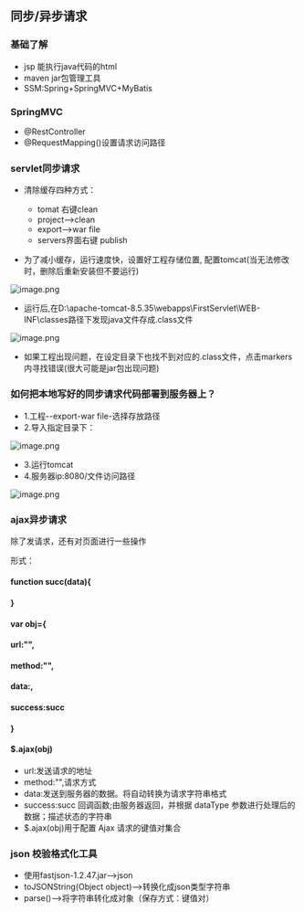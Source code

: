 ## 同步/异步请求
### 基础了解
* jsp 能执行java代码的html
* maven jar包管理工具
* SSM:Spring+SpringMVC+MyBatis

### SpringMVC
* @RestController
* @RequestMapping()设置请求访问路径

### servlet同步请求
* 清除缓存四种方式：
	* tomat 右键clean
	* project-->clean
	* export-->war file 
	* servers界面右键 publish

* 为了减小缓存，运行速度快，设置好工程存储位置,
配置tomcat(当无法修改时，删除后重新安装但不要运行)

![image.png](https://upload-images.jianshu.io/upload_images/14466577-280db6e00f9d6d38.png?imageMogr2/auto-orient/strip%7CimageView2/2/w/1240)

* 运行后,在D:\apache-tomcat-8.5.35\webapps\FirstServlet\WEB-INF\classes路径下发现java文件存成.class文件

![image.png](https://upload-images.jianshu.io/upload_images/14466577-e43baa47445f2e22.png?imageMogr2/auto-orient/strip%7CimageView2/2/w/1240)

* 如果工程出现问题，在设定目录下也找不到对应的.class文件，点击markers内寻找错误(很大可能是jar包出现问题)


### 如何把本地写好的同步请求代码部署到服务器上？

* 1.工程--export-war file-选择存放路径
* 2.导入指定目录下：

![image.png](https://upload-images.jianshu.io/upload_images/14466577-6dbe7cd9423a7933.png?imageMogr2/auto-orient/strip%7CimageView2/2/w/1240)

* 3.运行tomcat
* 4.服务器ip:8080/文件访问路径

![image.png](https://upload-images.jianshu.io/upload_images/14466577-3fbb929d12d306ba.png?imageMogr2/auto-orient/strip%7CimageView2/2/w/1240)


### ajax异步请求

除了发请求，还有对页面进行一些操作

形式：
#### function succ(data){
#### }
#### var obj={
#### url:"",
#### method:"",
#### data:,
#### success:succ 				
#### }
#### $.ajax(obj)
* url:发送请求的地址
* method:"",请求方式
* data:发送到服务器的数据。将自动转换为请求字符串格式
* success:succ 回调函数;由服务器返回，并根据 dataType 参数进行处理后的数据；描述状态的字符串				
* $.ajax(obj)用于配置 Ajax 请求的键值对集合

### json 校验格式化工具
* 使用fastjson-1.2.47.jar-->json
* toJSONString(Object object)-->转换化成json类型字符串
* parse()-->将字符串转化成对象（保存方式：键值对）



